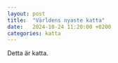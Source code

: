 ```yaml
---
layout: post
title:  "Världens nyaste katta"
date:   2024-10-24 11:20:00 +0200
categories: katta
---
```

Detta är katta.
